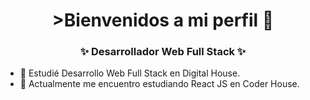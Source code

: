 <h1 align="center">>Bienvenidos a mi perfil 👋
</h1>

<h3 align="center">✨ Desarrollador Web Full Stack ✨</h3>

- 🚀 Estudié Desarrollo Web Full Stack en Digital House.
- 🌱 Actualmente me encuentro estudiando React JS en Coder House.

